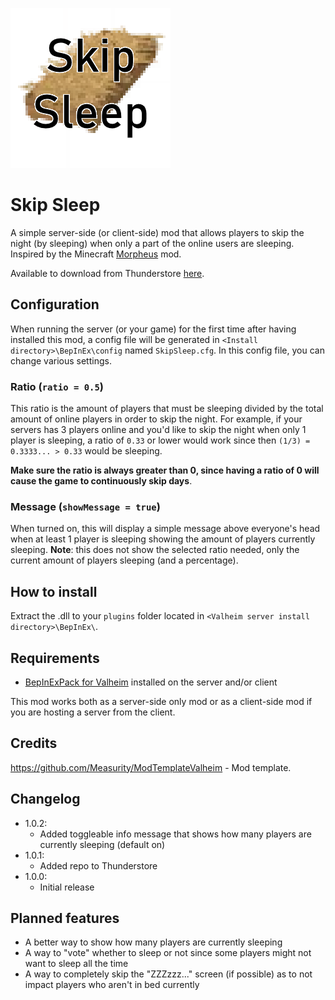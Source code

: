 ![Skip Sleep](https://raw.githubusercontent.com/RinseV/valheim-skipsleep/master/icon.png)

# Skip Sleep
A simple server-side (or client-side) mod that allows players to skip the night (by sleeping) when only a part of the online users are sleeping. Inspired by the Minecraft [Morpheus](https://www.curseforge.com/minecraft/mc-mods/morpheus) mod.

Available to download from Thunderstore [here](https://valheim.thunderstore.io/package/R1NS3/SkipSleep/).

## Configuration
When running the server (or your game) for the first time after having installed this mod, a config file will be generated in ``<Install directory>\BepInEx\config`` named ``SkipSleep.cfg``. In this config file, you can change various settings.
### Ratio (``ratio = 0.5``)
This ratio is the amount of players that must be sleeping divided by the total amount of online players in order to skip the night. For example, if your servers has 3 players online and you'd like to skip the night when only 1 player is sleeping, a ratio of ``0.33`` or lower would work since then ``(1/3) = 0.3333... > 0.33`` would be sleeping. 

**Make sure the ratio is always greater than 0, since having a ratio of 0 will cause the game to continuously skip days**.
### Message (``showMessage = true``)
When turned on, this will display a simple message above everyone's head when at least 1 player is sleeping showing the amount of players currently sleeping. **Note**: this does not show the selected ratio needed, only the current amount of players sleeping (and a percentage).

## How to install
Extract the .dll to your ``plugins`` folder located in ``<Valheim server install directory>\BepInEx\``.

## Requirements
 - [BepInExPack for Valheim](https://valheim.thunderstore.io/package/denikson/BepInExPack_Valheim/) installed on the server and/or client

This mod works both as a server-side only mod or as a client-side mod if you are hosting a server from the client.

## Credits
https://github.com/Measurity/ModTemplateValheim - Mod template.

## Changelog
- 1.0.2:
  - Added toggleable info message that shows how many players are currently sleeping (default on)
- 1.0.1:
  - Added repo to Thunderstore
- 1.0.0:
  - Initial release

## Planned features
- A better way to show how many players are currently sleeping
- A way to "vote" whether to sleep or not since some players might not want to sleep all the time
- A way to completely skip the "ZZZzzz..." screen (if possible) as to not impact players who aren't in bed currently